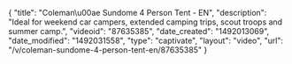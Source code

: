 {
    "title": "Coleman\u00ae Sundome 4 Person Tent - EN",
    "description": "Ideal for weekend car campers, extended camping trips, scout troops and summer camp.",
    "videoid": "87635385",
    "date_created": "1492013069",
    "date_modified": "1492031558",
    "type": "captivate",
    "layout": "video",
    "url": "\/v\/coleman-sundome-4-person-tent-en\/87635385"
}